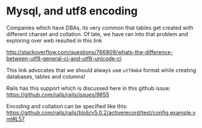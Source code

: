 # Mysql, and utf8 encoding

Companies which have DBAs, its very common that tables get created with different
charset and collation. Of late, we have ran into that problem and exploring over
web resulted in this link

http://stackoverflow.com/questions/766809/whats-the-difference-between-utf8-general-ci-and-utf8-unicode-ci

This link advocates that we should always use `utf8mb4` format while creating
databases, tables and columns!

Rails has this support which is discussed here in this github issue:
https://github.com/rails/rails/issues/9855

Encoding and collation can be specified like this:
https://github.com/rails/rails/blob/v5.0.2/activerecord/test/config.example.yml#L57
